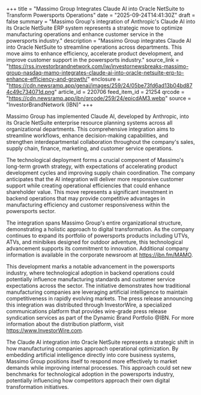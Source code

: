 +++
title = "Massimo Group Integrates Claude AI into Oracle NetSuite to Transform Powersports Operations"
date = "2025-09-24T14:41:30Z"
draft = false
summary = "Massimo Group's integration of Anthropic's Claude AI into its Oracle NetSuite ERP system represents a strategic move to optimize manufacturing operations and enhance customer service in the powersports industry."
description = "Massimo Group integrates Claude AI into Oracle NetSuite to streamline operations across departments. This move aims to enhance efficiency, accelerate product development, and improve customer support in the powersports industry."
source_link = "https://rss.investorbrandnetwork.com/iw/investornewsbreaks-massimo-group-nasdaq-mamo-integrates-claude-ai-into-oracle-netsuite-erp-to-enhance-efficiency-and-growth/"
enclosure = "https://cdn.newsramp.app/genai/images/259/24/05be73fd6ad13b04bd874c49c734071d.png"
article_id = 220706
feed_item_id = 21254
qrcode = "https://cdn.newsramp.app/ibn/qrcode/259/24/epicdAM3.webp"
source = "InvestorBrandNetwork (IBN)"
+++

<p>Massimo Group has implemented Claude AI, developed by Anthropic, into its Oracle NetSuite enterprise resource planning systems across all organizational departments. This comprehensive integration aims to streamline workflows, enhance decision-making capabilities, and strengthen interdepartmental collaboration throughout the company's sales, supply chain, finance, marketing, and customer service operations.</p><p>The technological deployment forms a crucial component of Massimo's long-term growth strategy, with expectations of accelerating product development cycles and improving supply chain coordination. The company anticipates that the AI integration will deliver more responsive customer support while creating operational efficiencies that could enhance shareholder value. This move represents a significant investment in backend operations that may provide competitive advantages in manufacturing efficiency and customer responsiveness within the powersports sector.</p><p>The integration spans Massimo Group's entire organizational structure, demonstrating a holistic approach to digital transformation. As the company continues to expand its portfolio of powersports products including UTVs, ATVs, and minibikes designed for outdoor adventure, this technological advancement supports its commitment to innovation. Additional company information is available in the corporate newsroom at <a href="https://ibn.fm/MAMO" rel="nofollow" target="_blank">https://ibn.fm/MAMO</a>.</p><p>This development marks a notable advancement in the powersports industry, where technological adoption in backend operations could potentially influence manufacturing standards and customer service expectations across the sector. The initiative demonstrates how traditional manufacturing companies are leveraging artificial intelligence to maintain competitiveness in rapidly evolving markets. The press release announcing this integration was distributed through InvestorWire, a specialized communications platform that provides wire-grade press release syndication services as part of the Dynamic Brand Portfolio @IBN. For more information about the distribution platform, visit <a href="https://www.InvestorWire.com" rel="nofollow" target="_blank">https://www.InvestorWire.com</a>.</p><p>The Claude AI integration into Oracle NetSuite represents a strategic shift in how manufacturing companies approach operational optimization. By embedding artificial intelligence directly into core business systems, Massimo Group positions itself to respond more effectively to market demands while improving internal processes. This approach could set new benchmarks for technological adoption in the powersports industry, potentially influencing how competitors approach their own digital transformation initiatives.</p>